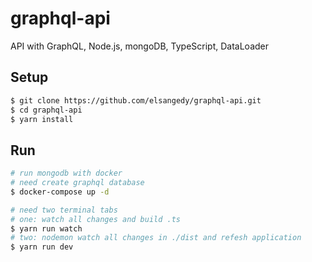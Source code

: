 # graphql-api
API with GraphQL, Node.js, mongoDB, TypeScript, DataLoader


## Setup
```bash
$ git clone https://github.com/elsangedy/graphql-api.git
$ cd graphql-api
$ yarn install
```

## Run
```bash
# run mongodb with docker
# need create graphql database
$ docker-compose up -d

# need two terminal tabs
# one: watch all changes and build .ts
$ yarn run watch
# two: nodemon watch all changes in ./dist and refesh application
$ yarn run dev
```